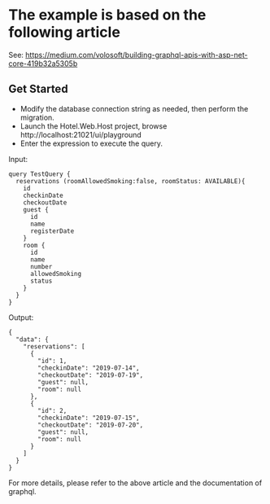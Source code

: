 # The example is based on the following article

See: https://medium.com/volosoft/building-graphql-apis-with-asp-net-core-419b32a5305b

## Get Started

* Modify the database connection string as needed, then perform the migration.
* Launch the Hotel.Web.Host project, browse http://localhost:21021/ui/playground
* Enter the expression to execute the query.

Input:
```
query TestQuery {
  reservations (roomAllowedSmoking:false, roomStatus: AVAILABLE){
    id
    checkinDate
    checkoutDate
    guest {
      id
      name
      registerDate
    }
    room {
      id
      name
      number
      allowedSmoking
      status
    }
  }
}
```

Output:
```
{
  "data": {
    "reservations": [
      {
        "id": 1,
        "checkinDate": "2019-07-14",
        "checkoutDate": "2019-07-19",
        "guest": null,
        "room": null
      },
      {
        "id": 2,
        "checkinDate": "2019-07-15",
        "checkoutDate": "2019-07-20",
        "guest": null,
        "room": null
      }
    ]
  }
}
```
For more details, please refer to the above article and the documentation of graphql.